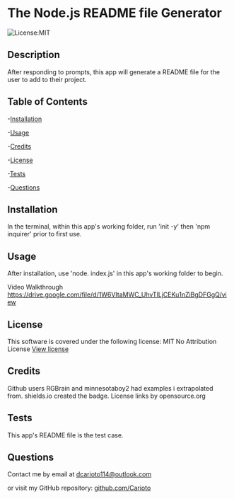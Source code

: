 # The Node.js README file Generator
![License:MIT](https://img.shields.io/badge/License-MIT-blue)

## Description
After responding to prompts, this app will generate a README file for the user to add to their project.

## Table of Contents

-[Installation](#installation)

-[Usage](#usage)

-[Credits](#credits)

-[License](#license)

-[Tests](#tests)

-[Questions](#questions)



## Installation

In the terminal, within this app's working folder, run 'init -y' then 'npm inquirer' prior to first use.

## Usage

After installation, use 'node. index.js' in this app's working folder to begin.

Video Walkthrough https://drive.google.com/file/d/1W6VItaMWC_UhvTlLjCEKu1nZiBgDFGgQ/view

## License

This software is covered under the following license:
MIT No Attribution License
        [View license](https://opensource.org/license/mit-0/)

## Credits

Github users RGBrain and minnesotaboy2 had examples i extrapolated from. shields.io created the badge.  License links by opensource.org

## Tests

This app's README file is the test case.

## Questions

Contact me by email at dcarioto114@outlook.com

or visit my GitHub repository: [github.com/Carioto](https://github.com/Carioto)
